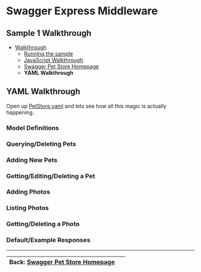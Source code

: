 Swagger Express Middleware
============================


Sample 1 Walkthrough
--------------------------
* [Walkthrough](walkthrough1.md)
    + [Running the sample](running.md)
    + [JavaScript Walkthrough](javascript.md)
    + [Swagger Pet Store Homepage](html.md)
    + __YAML Walkthrough__


YAML Walkthrough
--------------------------
Open up [PetStore.yaml](../../samples/PetStore.yaml) and lets see how all this magic is actually happening.

### Model Definitions

### Querying/Deleting Pets

### Adding New Pets

### Getting/Editing/Deleting a Pet

### Adding Photos

### Listing Photos

### Getting/Deleting a Photo

### Default/Example Responses



-------------------------------------------------------------------------------------------------
| Back: [Swagger Pet Store Homepage](html.md)   | &nbsp;                                        |
|:----------------------------------------------|----------------------------------------------:|

